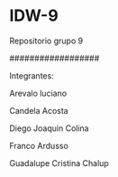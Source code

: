 # IDW-9
Repositorio grupo 9

##################

Integrantes:

Arevalo luciano

Candela Acosta

Diego Joaquin Colina

Franco Ardusso

Guadalupe Cristina Chalup